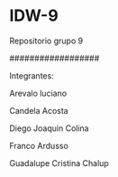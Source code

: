 # IDW-9
Repositorio grupo 9

##################

Integrantes:

Arevalo luciano

Candela Acosta

Diego Joaquin Colina

Franco Ardusso

Guadalupe Cristina Chalup